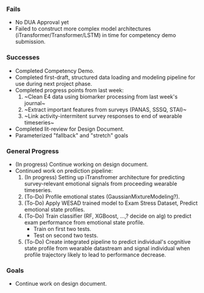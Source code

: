 ### Fails
- No DUA Approval yet
- Failed to construct more complex model architectures (iTransformer/Transformer/LSTM) in time for competency demo submission.

### Successes
- Completed Competency Demo.
- Completed first-draft, structured data loading and modeling pipeline for use during next project phase.
- Completed progress points from last week:
  1. ~Clean E4 data using biomarker processing from last week's journal~
  2. ~Extract important features from surveys (PANAS, SSSQ, STAI)~
  3. ~Link activity-intermitent survey responses to end of wearable timeseries~
- Completed lit-review for Design Document.
- Parameterized "fallback" and "stretch" goals

### General Progress
- (In progress) Continue working on design document.
- Continued work on prediction pipeline:
    1. (In progress) Setting up iTransfromer architecture for predicting survey-relevant emotional signals from proceeding wearable timeseries.
    2. (To-Do) Profile emotional states (GaussianMixtureModeling?).
    3. (To-Do) Apply WESAD trained model to Exam Stress Dataset, Predict emotional state profiles.
    4. (To-Do) Train classifier (RF, XGBoost, ...,? decide on alg) to predict exam performance from emotional state profile.
       - Train on first two tests.
       - Test on second two tests.
    5. (To-Do) Create integrated pipeline to predict individual's cognitive state profile from wearable datastream and signal individual when profile trajectory likely to lead to performance decrease.

### Goals
- Continue work on design document.
